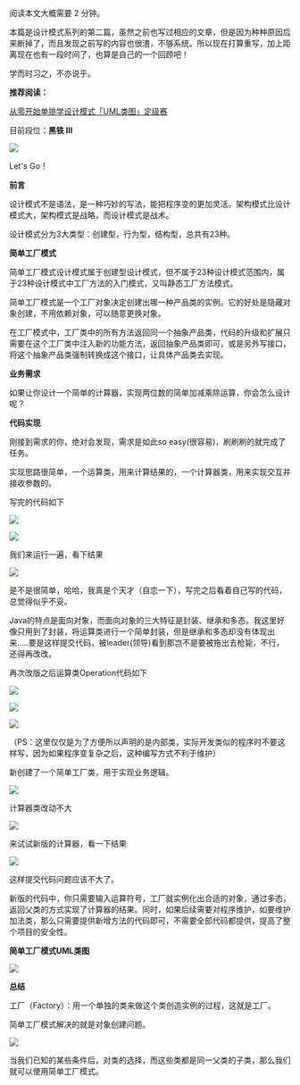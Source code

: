 阅读本文大概需要 2 分钟。

  

本篇是设计模式系列的第二篇，虽然之前也写过相应的文章，但是因为种种原因后来断掉了，而且发现之前写的内容也很渣，不够系统。所以现在打算重写，加上距离现在也有一段时间了，也算是自己的一个回顾吧！

  

学而时习之，不亦说乎。

  

**推荐阅读：**  

[从零开始单排学设计模式「UML类图」定级赛](http://mp.weixin.qq.com/s?__biz=MzUyNDkzNzczNQ==&mid=2247485514&idx=1&sn=dd33498d72c50d7facad6f14957f022a&chksm=fa24f722cd537e342f293ce08831d1e7bd31b412be743a2dfeaa0f8f60414e32b726e3478b90&scene=21#wechat_redirect)  

  

目前段位：**黑铁 III**

![](https://mmbiz.qpic.cn/mmbiz_png/TeYk478W36Ba9cUE7U4f1yJOrEDGA3IthTMOombgIog0M2B8VnxsAw6ggzMbNBrRKbIesUjiaWGX5oet94IU20w/640?wx_fmt=png)

  

Let's Go！

  

**前言**

  

设计模式不是语法，是一种巧妙的写法，能把程序变的更加灵活。架构模式比设计模式大，架构模式是战略，而设计模式是战术。

  

设计模式分为3大类型：创建型，行为型，结构型，总共有23种。

  

**简单工厂模式**

  

简单工厂模式设计模式属于创建型设计模式，但不属于23种设计模式范围内，属于23种设计模式中工厂方法的入门模式，又叫静态工厂方法模式。

  

简单工厂模式是一个工厂对象决定创建出哪一种产品类的实例。它的好处是隐藏对象创建，不用依赖对象，可以随意更换对象。

  

在工厂模式中，工厂类中的所有方法返回同一个抽象产品类，代码的升级和扩展只需要在这个工厂类中注入新的功能方法，返回抽象产品类即可，或是另外写接口，将这个抽象产品类强制转换成这个接口，让具体产品类去实现。

  

**业务需求**

  

如果让你设计一个简单的计算器，实现两位数的简单加减乘除运算，你会怎么设计呢？  

  

**代码实现**

  

刚接到需求的你，绝对会发现，需求是如此so easy(很容易)，刷刷刷的就完成了任务。

  

实现思路很简单，一个运算类，用来计算结果的，一个计算器类，用来实现交互并接收参数的。

  

写完的代码如下

![](https://mmbiz.qpic.cn/mmbiz_png/TeYk478W36Ba9cUE7U4f1yJOrEDGA3ItqGiaL4iaDAjzM1QOL8BNibbU11icdG06UAKjp9qVC4jrY1c6IXibF7DZDZA/640?wx_fmt=png)  

![](https://mmbiz.qpic.cn/mmbiz_png/TeYk478W36Ba9cUE7U4f1yJOrEDGA3Itt8EZlXZHlbp28oNd1fd29xF11iclztib6FcDqsaUjLk9Tu5dfUjbGeYQ/640?wx_fmt=png)

我们来运行一遍，看下结果  

![](https://mmbiz.qpic.cn/mmbiz_png/TeYk478W36Ba9cUE7U4f1yJOrEDGA3ItCdNH09Yz1bllKDxdwOPl1xBwibQO0xCtfj3TCRPC0j5racLbPlSWC1A/640?wx_fmt=png)

是不是很简单，哈哈，我真是个天才（自恋一下），写完之后看着自己写的代码，总觉得似乎不妥。

  

Java的特点是面向对象，而面向对象的三大特征是封装、继承和多态。我这里好像只用到了封装，将运算类进行一个简单封装，但是继承和多态却没有体现出来.....要是这样提交代码，被leader(领导)看到那岂不是要被拖出去枪毙，不行，还得再改改。

  

再次改版之后运算类Operation代码如下

![](https://mmbiz.qpic.cn/mmbiz_png/TeYk478W36Ba9cUE7U4f1yJOrEDGA3It997AvrkNXiaiaqkcUpGYDT5bm6LPF0VpbeP75ibQE3AYENNNQd8nMXfUw/640?wx_fmt=png)

![](https://mmbiz.qpic.cn/mmbiz_png/TeYk478W36Ba9cUE7U4f1yJOrEDGA3ItBoGE32N5zpib0coM8hURs9Sxw18ekDtzTZEt0t7GicjDzKeEpFDVn57w/640?wx_fmt=png)

![](https://mmbiz.qpic.cn/mmbiz_png/TeYk478W36Ba9cUE7U4f1yJOrEDGA3ItjfNS3fjeBrWBoIZ2LWaeQCMG13xhna2IXN78DfHWibzIAgmQmUlmjMw/640?wx_fmt=png)

（PS：这里仅仅是为了方便所以声明的是内部类，实际开发类似的程序时不要这样写，因为如果程序变复杂之后，这种编写方式不利于维护）

  

新创建了一个简单工厂类，用于实现业务逻辑。

![](https://mmbiz.qpic.cn/mmbiz_png/TeYk478W36Ba9cUE7U4f1yJOrEDGA3ItwKd77UWlSVb7vOv1xh5cb0Sdw5eTPl543ayBc0zicCm8bJZVJnHHia8Q/640?wx_fmt=png)

计算器类改动不大

![](https://mmbiz.qpic.cn/mmbiz_png/TeYk478W36Ba9cUE7U4f1yJOrEDGA3ItRblwsNlT5Yg8BB6qqURAWxOiasyrOoggciaaLyFybKIbGAlsrqUKLV8w/640?wx_fmt=png)

来试试新版的计算器，看一下结果

![](https://mmbiz.qpic.cn/mmbiz_png/TeYk478W36Ba9cUE7U4f1yJOrEDGA3ItDTOibVKylDHsppOlpLXfDLuS4jAFfichGibRq3EqT7nJ8kPk8hUEUL80w/640?wx_fmt=png)

这样提交代码问题应该不大了。

  

新版的代码中，你只需要输入运算符号，工厂就实例化出合适的对象，通过多态，返回父类的方式实现了计算器的结果。同时，如果后续需要对程序维护，如要维护加法类，那么只需要提供新增方法的代码即可，不需要全部代码都提供，提高了整个项目的安全性。

  

**简单工厂模式UML类图**

![](https://mmbiz.qpic.cn/mmbiz_png/TeYk478W36Ba9cUE7U4f1yJOrEDGA3ItTQS4iaqE1G3X1ln1oAvpLRKGovSPIbyiaExOM5yVbjuvAic1lhAYKA07Q/640?wx_fmt=png)

  

**总结**

工厂（Factory）：用一个单独的类来做这个类创造实例的过程，这就是工厂。

  

简单工厂模式解决的就是对象创建问题。

  

![](https://mmbiz.qpic.cn/mmbiz_png/TeYk478W36Ba9cUE7U4f1yJOrEDGA3ItoGDzYbtPXptMFdFaExBRzMLXeu0wYmcGtqIVnajQGd1A3OrMBUOSsQ/640?wx_fmt=png)

当我们已知的某些条件后，对类的选择，而这些类都是同一父类的子类，那么我们就可以使用简单工厂模式。
